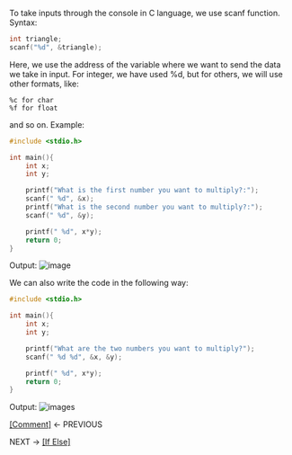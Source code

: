 To take inputs through the console in C language, we use scanf function. 
Syntax: 
```C 
int triangle;
scanf("%d", &triangle);
```
Here, we use the address of the variable where we want to send the data we take in input. For integer, we have used %d, but for others, we will use other formats, like: 
```
%c for char
%f for float 
```
and so on. 
Example:
```C
#include <stdio.h>

int main(){
	int x;
	int y;

	printf("What is the first number you want to multiply?:");
	scanf(" %d", &x);
	printf("What is the second number you want to multiply?:");
	scanf(" %d", &y);

	printf(" %d", x*y);
	return 0;
}

```
Output: 
![image](https://github.com/VoIDWALkER7/Neural-Networks-In-C-Notes/blob/main/C%20Concepts/7%20X%203.png)

We can also write the code in the following way: 
```C
#include <stdio.h>

int main(){
	int x;
	int y;

	printf("What are the two numbers you want to multiply?");
	scanf(" %d %d", &x, &y);

	printf(" %d", x*y);
	return 0;
}
```
Output: 
![images](https://github.com/VoIDWALkER7/Neural-Networks-In-C-Notes/blob/main/C%20Concepts/7%20X%208.png)

[[Comment]](https://github.com/VoIDWALkER7/Neural-Networks-In-C-Notes/blob/main/C%20Concepts/Comment.md) ← PREVIOUS

NEXT → [[If Else]](https://github.com/VoIDWALkER7/Neural-Networks-In-C-Notes/blob/main/C%20Concepts/If%20Else.md)
